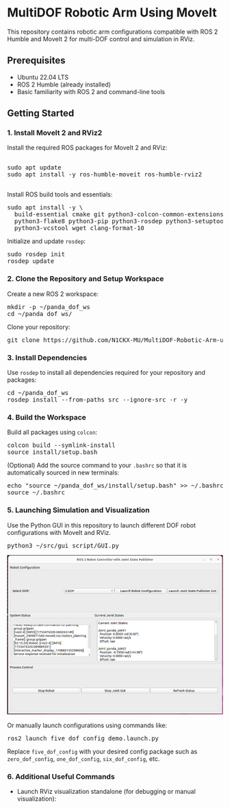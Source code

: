 # MultiDOF Robotic Arm Using MoveIt

This repository contains robotic arm configurations compatible with ROS 2 Humble and MoveIt 2 for multi-DOF control and simulation in RViz.

## Prerequisites

- Ubuntu 22.04 LTS
- ROS 2 Humble (already installed)
- Basic familiarity with ROS 2 and command-line tools

## Getting Started

### 1. Install MoveIt 2 and RViz2

Install the required ROS packages for MoveIt 2 and RViz:

<pre>

sudo apt update
sudo apt install -y ros-humble-moveit ros-humble-rviz2

</pre>


Install ROS build tools and essentials:

<pre>
sudo apt install -y \
  build-essential cmake git python3-colcon-common-extensions \
  python3-flake8 python3-pip python3-rosdep python3-setuptools \
  python3-vcstool wget clang-format-10
</pre>


Initialize and update `rosdep`:

<pre>
sudo rosdep init
rosdep update
</pre>


### 2. Clone the Repository and Setup Workspace

Create a new ROS 2 workspace:

<pre>
mkdir -p ~/panda_dof_ws
cd ~/panda_dof_ws/
</pre>


Clone your repository:

<pre>
git clone https://github.com/N1CKX-MU/MultiDOF-Robotic-Arm-using-MoveIt.git
</pre>


### 3. Install Dependencies

Use `rosdep` to install all dependencies required for your repository and packages:

<pre>
cd ~/panda_dof_ws
rosdep install --from-paths src --ignore-src -r -y
</pre>


### 4. Build the Workspace

Build all packages using `colcon`:

<pre>
colcon build --symlink-install
source install/setup.bash
</pre>

(Optional) Add the source command to your `.bashrc` so that it is automatically sourced in new terminals:

<pre>
echo "source ~/panda_dof_ws/install/setup.bash" >> ~/.bashrc
source ~/.bashrc
</pre>


### 5. Launching Simulation and Visualization

Use the Python GUI in this repository to launch different DOF robot configurations with MoveIt and RViz.
<pre>
python3 ~/src/gui_script/GUI.py
</pre>

![Robot URDF](images/GUI_PIC.png "Robot Model")



Or manually launch configurations using commands like:

<pre>
ros2 launch five_dof_config demo.launch.py
</pre>


Replace `five_dof_config` with your desired config package such as `zero_dof_config`, `one_dof_config`, `six_dof_config`, etc.

### 6. Additional Useful Commands

- Launch RViz visualization standalone (for debugging or manual visualization):

